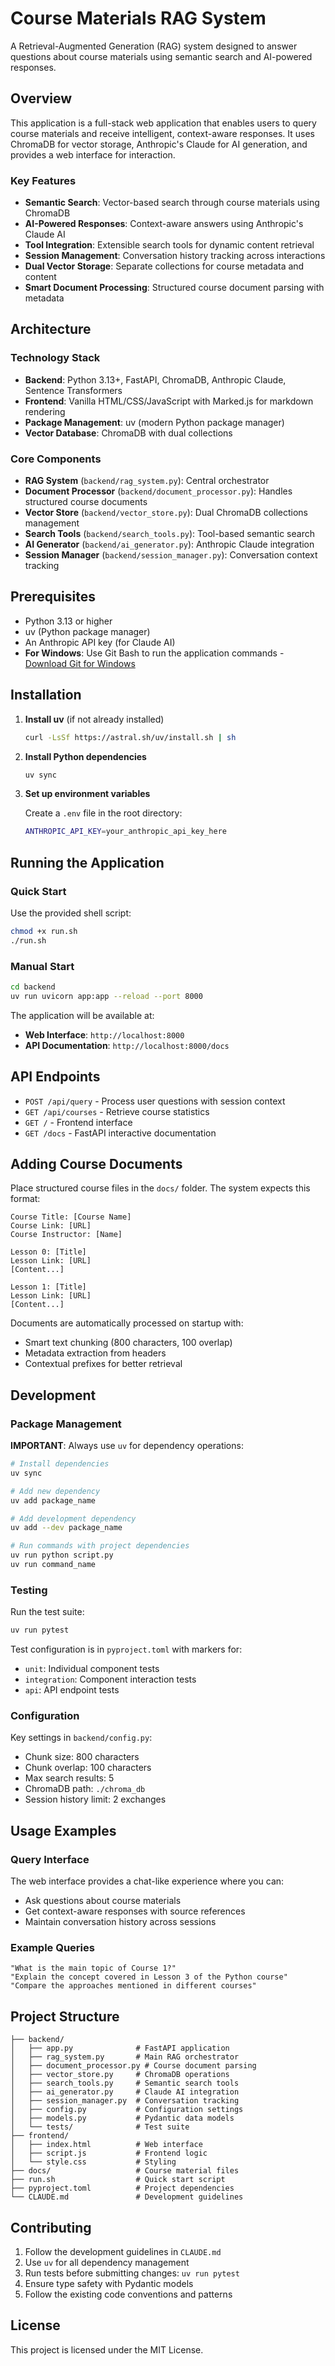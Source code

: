 # Course Materials RAG System

A Retrieval-Augmented Generation (RAG) system designed to answer questions about course materials using semantic search and AI-powered responses.

## Overview

This application is a full-stack web application that enables users to query course materials and receive intelligent, context-aware responses. It uses ChromaDB for vector storage, Anthropic's Claude for AI generation, and provides a web interface for interaction.

### Key Features

- **Semantic Search**: Vector-based search through course materials using ChromaDB
- **AI-Powered Responses**: Context-aware answers using Anthropic's Claude AI
- **Tool Integration**: Extensible search tools for dynamic content retrieval
- **Session Management**: Conversation history tracking across interactions
- **Dual Vector Storage**: Separate collections for course metadata and content
- **Smart Document Processing**: Structured course document parsing with metadata

## Architecture

### Technology Stack
- **Backend**: Python 3.13+, FastAPI, ChromaDB, Anthropic Claude, Sentence Transformers
- **Frontend**: Vanilla HTML/CSS/JavaScript with Marked.js for markdown rendering
- **Package Management**: uv (modern Python package manager)
- **Vector Database**: ChromaDB with dual collections

### Core Components
- **RAG System** (`backend/rag_system.py`): Central orchestrator
- **Document Processor** (`backend/document_processor.py`): Handles structured course documents
- **Vector Store** (`backend/vector_store.py`): Dual ChromaDB collections management
- **Search Tools** (`backend/search_tools.py`): Tool-based semantic search
- **AI Generator** (`backend/ai_generator.py`): Anthropic Claude integration
- **Session Manager** (`backend/session_manager.py`): Conversation context tracking

## Prerequisites

- Python 3.13 or higher
- uv (Python package manager)
- An Anthropic API key (for Claude AI)
- **For Windows**: Use Git Bash to run the application commands - [Download Git for Windows](https://git-scm.com/downloads/win)

## Installation

1. **Install uv** (if not already installed)
   ```bash
   curl -LsSf https://astral.sh/uv/install.sh | sh
   ```

2. **Install Python dependencies**
   ```bash
   uv sync
   ```

3. **Set up environment variables**
   
   Create a `.env` file in the root directory:
   ```bash
   ANTHROPIC_API_KEY=your_anthropic_api_key_here
   ```

## Running the Application

### Quick Start

Use the provided shell script:
```bash
chmod +x run.sh
./run.sh
```

### Manual Start

```bash
cd backend
uv run uvicorn app:app --reload --port 8000
```

The application will be available at:
- **Web Interface**: `http://localhost:8000`
- **API Documentation**: `http://localhost:8000/docs`

## API Endpoints

- `POST /api/query` - Process user questions with session context
- `GET /api/courses` - Retrieve course statistics
- `GET /` - Frontend interface
- `GET /docs` - FastAPI interactive documentation

## Adding Course Documents

Place structured course files in the `docs/` folder. The system expects this format:

```
Course Title: [Course Name]
Course Link: [URL]
Course Instructor: [Name]

Lesson 0: [Title]
Lesson Link: [URL]
[Content...]

Lesson 1: [Title]
Lesson Link: [URL]
[Content...]
```

Documents are automatically processed on startup with:
- Smart text chunking (800 characters, 100 overlap)
- Metadata extraction from headers
- Contextual prefixes for better retrieval

## Development

### Package Management

**IMPORTANT**: Always use `uv` for dependency operations:

```bash
# Install dependencies
uv sync

# Add new dependency
uv add package_name

# Add development dependency
uv add --dev package_name

# Run commands with project dependencies
uv run python script.py
uv run command_name
```

### Testing

Run the test suite:
```bash
uv run pytest
```

Test configuration is in `pyproject.toml` with markers for:
- `unit`: Individual component tests
- `integration`: Component interaction tests
- `api`: API endpoint tests

### Configuration

Key settings in `backend/config.py`:
- Chunk size: 800 characters
- Chunk overlap: 100 characters
- Max search results: 5
- ChromaDB path: `./chroma_db`
- Session history limit: 2 exchanges

## Usage Examples

### Query Interface

The web interface provides a chat-like experience where you can:
- Ask questions about course materials
- Get context-aware responses with source references
- Maintain conversation history across sessions

### Example Queries

```
"What is the main topic of Course 1?"
"Explain the concept covered in Lesson 3 of the Python course"
"Compare the approaches mentioned in different courses"
```

## Project Structure

```
├── backend/
│   ├── app.py              # FastAPI application
│   ├── rag_system.py       # Main RAG orchestrator
│   ├── document_processor.py # Course document parsing
│   ├── vector_store.py     # ChromaDB operations
│   ├── search_tools.py     # Semantic search tools
│   ├── ai_generator.py     # Claude AI integration
│   ├── session_manager.py  # Conversation tracking
│   ├── config.py           # Configuration settings
│   ├── models.py           # Pydantic data models
│   └── tests/              # Test suite
├── frontend/
│   ├── index.html          # Web interface
│   ├── script.js           # Frontend logic
│   └── style.css           # Styling
├── docs/                   # Course material files
├── run.sh                  # Quick start script
├── pyproject.toml          # Project dependencies
└── CLAUDE.md               # Development guidelines
```

## Contributing

1. Follow the development guidelines in `CLAUDE.md`
2. Use `uv` for all dependency management
3. Run tests before submitting changes: `uv run pytest`
4. Ensure type safety with Pydantic models
5. Follow the existing code conventions and patterns

## License

This project is licensed under the MIT License.

